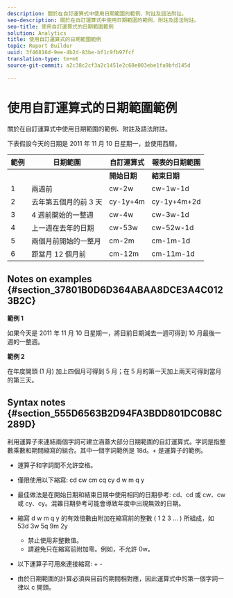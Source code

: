 ```yaml
---
description: 關於在自訂運算式中使用日期範圍的範例、附註及語法附註。
seo-description: 關於在自訂運算式中使用日期範圍的範例、附註及語法附註。
seo-title: 使用自訂運算式的日期範圍範例
solution: Analytics
title: 使用自訂運算式的日期範圍範例
topic: Report Builder
uuid: 3f46816d-9ee-4b2d-83be-bf1c9fb97fcf
translation-type: tm+mt
source-git-commit: a2c38c2cf3a2c1451e2c60e003ebe1fa9bfd145d

---
```



# 使用自訂運算式的日期範圍範例

關於在自訂運算式中使用日期範圍的範例、附註及語法附註。

下表假設今天的日期是 2011 年 11 月 10 日星期一，並使用西曆。

| 範例 | 日期範圍 | 自訂運算式 | 報表的日期範圍 |
|---|---|---|---|
|  |  | **開始日期** | **結束日期** |  |
| 1 | 兩週前 | cw-2w | cw-1w-1d | 10 月 26 日到 11 月 1 日 |
| 2 | 去年第五個月的前 3 天 | cy-1y+4m | cy-1y+4m+2d | 2010 年 5 月 1 日到 5 月 3 日 |
| 3 | 4 週前開始的一整週 | cw-4w | cw-3w-1d | 10 月 12 日到 10 月 18 日 |
| 4 | 上一週在去年的日期 | cw-53w | cw-52w-1d | 2010 年 11 月到 11 月 9 日 |
| 5 | 兩個月前開始的一整月 | cm-2m | cm-1m-1d | 9 月 1 日到 9 月 30 日 |
| 6 | 距當月 12 個月前 | cm-12m | cm-11m-1d | 2010 年 11 月 1 日到 11月 30 日 |

## Notes on examples {#section_37801B0D6D364ABAA8DCE3A4C0123B2C}

**範例 1**

如果今天是 2011 年 11 月 10 日星期一，將目前日期減去一週可得到 10 月最後一週的一整週。

**範例 2**

在年度開頭 (1 月) 加上四個月可得到 5 月；在 5 月的第一天加上兩天可得到當月的第三天。

## Syntax notes {#section_555D6563B2D94FA3BDD801DC0B8C289D}

利用運算子來連結兩個字詞可建立涵蓋大部分日期範圍的自訂運算式。字詞是指整數乘數和期間縮寫的組合。其中一個字詞範例是 18d。+ 是運算子的範例。

* 運算子和字詞間不允許空格。
* 僅限使用以下縮寫: cd cw cm cq cy d w m q y
* 最佳做法是在開始日期和結束日期中使用相同的日期參考: cd、cd 或 cw、cw 或 cy、cy。混雜日期參考可能會導致年度中出現無效的日期。
* 縮寫 d w m q y 的有效倍數由附加在縮寫前的整數 ( 1 2 3 ... ) 所組成，如 53d 3w 5q 9m 2y

   * 禁止使用非整數值。
   * 請避免只在縮寫前附加零。例如，不允許 0w。

* 以下運算子可用來連接縮寫: + -
* 由於日期範圍的計算必須與目前的期間相對應，因此運算式中的第一個字詞一律以 c 開頭。

